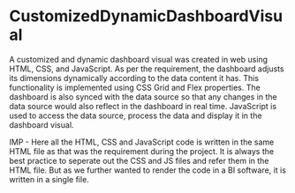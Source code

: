 # CustomizedDynamicDashboardVisual

A customized and dynamic dashboard visual was created in web using HTML, CSS, and JavaScript. As per the requirement, the dashboard adjusts its dimensions dynamically according to the data content it has. This functionality is implemented using CSS Grid and Flex properties. The dashboard is also synced with the data source so that any changes in the data source would also reflect in the dashboard in real time. JavaScript is used to access the data source, process the data and display it in the dashboard visual.

IMP - Here all the HTML, CSS and JavaScript code is written in the same HTML file as that was the requirement during the project. It is always the best practice to seperate out the CSS and JS files and refer them in the HTML file. But as we further wanted to render the code in a BI software, it is written in a single file.
